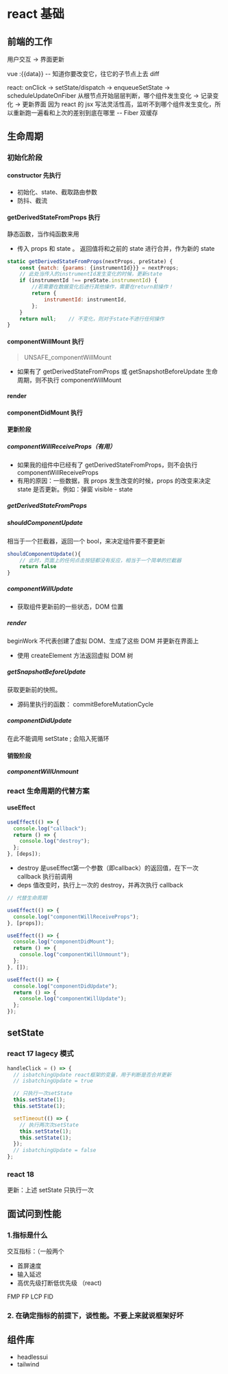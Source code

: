 # react 基础

<!-- ********************************************************************* -->

## 前端的工作

用户交互 -> 界面更新

vue :{{data}} -- 知道你要改变它，往它的子节点上去 diff

react:
onClick -> setState/dispatch -> enqueueSetState -> scheduleUpdateOnFiber
从根节点开始层层判断，哪个组件发生变化 -> 记录变化 -> 更新界面
因为 react 的 jsx 写法灵活性高，监听不到哪个组件发生变化，所以重新跑一遍看和上次的差别到底在哪里 -- Fiber 双缓存

<!-- ********************************************************************* -->

## 生命周期

### 初始化阶段

#### constructor 先执行

- 初始化、state、截取路由参数
- 防抖、截流

#### getDerivedStateFromProps 执行

静态函数，当作纯函数来用

- 传入 props 和 state 。 返回值将和之前的 state 进行合并，作为新的 state

```js
static getDerivedStateFromProps(nextProps, preState) {
    const {match: {params: {instrumentId}}} = nextProps;
    // 此处当传入的instrumentId发生变化的时候，更新state
    if (instrumentId !== preState.instrumentId) {
        //若需要在数据变化后进行其他操作，需要在return前操作！
        return {
            instrumentId: instrumentId,
        };
    }
    return null;    // 不变化，则对于state不进行任何操作
}
```

#### componentWillMount 执行

> UNSAFE_componentWillMount

- 如果有了 getDerivedStateFromProps 或 getSnapshotBeforeUpdate 生命周期，则不执行 componentWillMount

#### render

#### componentDidMount 执行

#### 更新阶段

##### componentWillReceiveProps（有用）

- 如果我的组件中已经有了 getDerivedStateFromProps，则不会执行 componentWillReceiveProps
- 有用的原因：一些数据，我 props 发生改变的时候，props 的改变来决定 state 是否更新。例如：弹窗 visible - state

##### getDerivedStateFromProps

##### shouldComponentUpdate

相当于一个拦截器，返回一个 bool，来决定组件要不要更新

```js
shouldComponentUpdate(){
    // 此时，页面上的任何点击按钮都没有反应，相当于一个简单的拦截器
    return false
}
```

##### componentWillUpdate

- 获取组件更新前的一些状态，DOM 位置

##### render

beginWork 不代表创建了虚拟 DOM、生成了这些 DOM 并更新在界面上

- 使用 createElement 方法返回虚拟 DOM 树

##### getSnapshotBeforeUpdate

获取更新前的快照。

- 源码里执行的函数： commitBeforeMutationCycle

##### componentDidUpdate

在此不能调用 setState ; 会陷入死循环

#### 销毁阶段

##### componentWillUnmount

<!-- ********************************************************************* -->

### react 生命周期的代替方案

#### useEffect

```js
useEffect(() => {
  console.log("callback");
  return () => {
    console.log("destroy");
  };
}, [deps]);
```

- destroy 是useEffect第一个参数（即callback）的返回值，在下一次 callback 执行前调用
- deps 值改变时，执行上一次的 destroy，并再次执行 callback


```js
// 代替生命周期

useEffect(() => {
  console.log("componentWillReceiveProps");
}, [props]);

useEffect(() => {
  console.log("componentDidMount");
  return () => {
    console.log("componentWillUnmount");
  };
}, []);

useEffect(() => {
  console.log("componentDidUpdate");
  return () => {
    console.log("componentWillUpdate");
  };
});
```

<!-- ********************************************************************* -->

## setState

### react 17 lagecy 模式

```js
handleClick = () => {
  // isbatchingUpdate react框架的变量，用于判断是否合并更新
  // isbatchingUpdate = true

  // 只执行一次setState
  this.setState(1);
  this.setState(1);

  setTimeout(() => {
    // 执行两次次setState
    this.setState(1);
    this.setState(1);
  });
  // isbatchingUpdate = false
};
```

### react 18

更新：上述 setState 只执行一次

<!-- ********************************************************************* -->

## 面试问到性能

### 1.指标是什么

交互指标：（一般两个

- 首屏速度
- 输入延迟
- 高优先级打断低优先级 （react)

<!-- 内存指标 自己去找 -->

FMP FP LCP FID

### 2. 在确定指标的前提下，谈性能。不要上来就说框架好坏

<!-- ********************************************************************* -->

## 组件库

- headlessui
- tailwind
